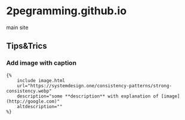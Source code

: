 # 2pegramming.github.io
main site

## Tips&Trics

### Add image with caption

```
{%
    include image.html
    url="https://systemdesign.one/consistency-patterns/strong-consistency.webp"
    description="some **description** with explanation of [image](http://google.com)"
    altdescription=""
%}
```
